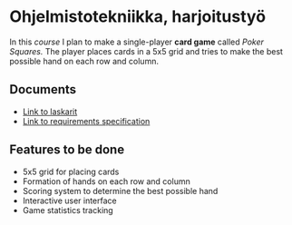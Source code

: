 # Ohjelmistotekniikka, harjoitustyö

In this _course_ I plan to make a single-player **card game** called _Poker Squares._ The player places cards in a 5x5 grid and tries to make the best possible hand on each row and column.

## Documents
* [Link to laskarit](/laskarit)
* [Link to requirements specification](dokumentaatio/vaatimusmaarittelu.md)


## Features to be done

- 5x5 grid for placing cards
- Formation of hands on each row and column
- Scoring system to determine the best possible hand
- Interactive user interface
- Game statistics tracking

